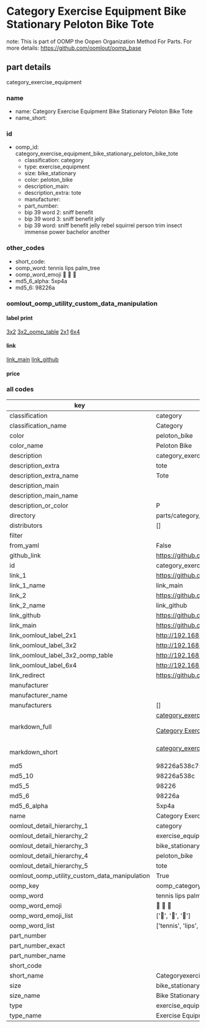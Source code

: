 # Category Exercise Equipment Bike Stationary Peloton Bike Tote  

note: This is part of OOMP the Oopen Organization Method For Parts. For more details: https://github.com/oomlout/oomp_base

##  part details
  



category_exercise_equipment



### name
* name: Category Exercise Equipment Bike Stationary Peloton Bike Tote
* name_short: 
### id
* oomp_id: category_exercise_equipment_bike_stationary_peloton_bike_tote
  * classification: category
  * type: exercise_equipment
  * size: bike_stationary
  * color: peloton_bike
  * description_main: 
  * description_extra: tote
  * manufacturer: 
  * part_number: 
  * bip 39 word 2: sniff benefit
  * bip 39 word 3: sniff benefit jelly
  * bip 39 word: sniff benefit jelly rebel squirrel person trim insect immense power bachelor another

### other_codes
* short_code: 
* oomp_word: tennis lips palm_tree
* oomp_word_emoji :tennis: :lips: :palm_tree:
* md5_6_alpha: 5xp4a
* md5_6: 98226a






### oomlout_oomp_utility_custom_data_manipulation
#### label print
[3x2](http://192.168.1.245:1112/?label=oomp%205xp4a)
[3x2_oomp_table](http://192.168.1.108:1112/?label=oomp%205xp4a)
[2x1](http://192.168.1.242:1112/?label=oomp%205xp4a)
[6x4](http://192.168.1.55:1112/?label=oomp%205xp4a)    

#### link

[link_main](https://github.com/oomlout/oomlout_oomp_version_1_messy/tree/main/parts/category_exercise_equipment_bike_stationary_peloton_bike_tote) [link_github](https://github.com/oomlout/oomlout_oomp_version_1_messy/tree/main/parts/category_exercise_equipment_bike_stationary_peloton_bike_tote)                             

#### price







### all codes 
| key | value |  
| --- | --- |  
| classification | category |  
| classification_name | Category |  
| color | peloton_bike |  
| color_name | Peloton Bike |  
| description | category_exercise_equipment |  
| description_extra | tote |  
| description_extra_name | Tote |  
| description_main |  |  
| description_main_name |  |  
| description_or_color | P  |  
| directory | parts/category_exercise_equipment_bike_stationary_peloton_bike_tote |  
| distributors | [] |  
| filter |  |  
| from_yaml | False |  
| github_link | https://github.com/oomlout/oomlout_oomp_part_src/tree/main/parts/category_exercise_equipment_bike_stationary_peloton_bike_tote |  
| id | category_exercise_equipment_bike_stationary_peloton_bike_tote |  
| link_1 | https://github.com/oomlout/oomlout_oomp_version_1_messy/tree/main/parts/category_exercise_equipment_bike_stationary_peloton_bike_tote |  
| link_1_name | link_main |  
| link_2 | https://github.com/oomlout/oomlout_oomp_version_1_messy/tree/main/parts/category_exercise_equipment_bike_stationary_peloton_bike_tote |  
| link_2_name | link_github |  
| link_github | https://github.com/oomlout/oomlout_oomp_version_1_messy/tree/main/parts/category_exercise_equipment_bike_stationary_peloton_bike_tote |  
| link_main | https://github.com/oomlout/oomlout_oomp_version_1_messy/tree/main/parts/category_exercise_equipment_bike_stationary_peloton_bike_tote |  
| link_oomlout_label_2x1 | http://192.168.1.242:1112/?label=oomp%205xp4a |  
| link_oomlout_label_3x2 | http://192.168.1.245:1112/?label=oomp%205xp4a |  
| link_oomlout_label_3x2_oomp_table | http://192.168.1.108:1112/?label=oomp%205xp4a |  
| link_oomlout_label_6x4 | http://192.168.1.55:1112/?label=oomp%205xp4a |  
| link_redirect | https://github.com/oomlout/oomlout_oomp_version_1_messy/tree/main/parts/category_exercise_equipment_bike_stationary_peloton_bike_tote |  
| manufacturer |  |  
| manufacturer_name |  |  
| manufacturers | [] |  
| markdown_full | [category_exercise_equipment_bike_stationary_peloton_bike_tote](none)<br>[](none)<br>[Category Exercise Equipment Bike Stationary Peloton Bike Tote](none)<br><br> |  
| markdown_short | [category_exercise_equipment_bike_stationary_peloton_bike_tote](none)<br><br> |  
| md5 | 98226a538c751d168d69db32ef854e6b |  
| md5_10 | 98226a538c |  
| md5_5 | 98226 |  
| md5_6 | 98226a |  
| md5_6_alpha | 5xp4a |  
| name | Category Exercise Equipment Bike Stationary Peloton Bike Tote |  
| oomlout_detail_hierarchy_1 | category |  
| oomlout_detail_hierarchy_2 | exercise_equipment |  
| oomlout_detail_hierarchy_3 | bike_stationary |  
| oomlout_detail_hierarchy_4 | peloton_bike |  
| oomlout_detail_hierarchy_5 | tote |  
| oomlout_oomp_utility_custom_data_manipulation | True |  
| oomp_key | oomp_category_exercise_equipment_bike_stationary_peloton_bike_tote |  
| oomp_word | tennis lips palm_tree |  
| oomp_word_emoji | :tennis: :lips: :palm_tree: |  
| oomp_word_emoji_list | [':tennis:', ':lips:', ':palm_tree:'] |  
| oomp_word_list | ['tennis', 'lips', 'palm_tree'] |  
| part_number |  |  
| part_number_exact |  |  
| part_number_name |  |  
| short_code |  |  
| short_name | Categoryexerciseequipment |  
| size | bike_stationary |  
| size_name | Bike Stationary |  
| type | exercise_equipment |  
| type_name | Exercise Equipment |  
